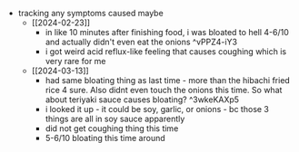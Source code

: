   * tracking any symptoms caused maybe
    * [[2024-02-23]]
      * in like 10 minutes after finishing food, i was bloated to hell 4-6/10 and actually didn't even eat the onions  ^vPPZ4-iY3
      * i got weird acid reflux-like feeling that causes coughing which is very rare for me
    * [[2024-03-13]]
      * had same bloating thing as last time - more than the hibachi fried rice 4 sure. Also didnt even touch the onions this time. So what about teriyaki sauce causes bloating? ^3wkeKAXp5
      * i looked it up - it could be soy, garlic, or onions - bc those 3 things are all in soy sauce apparently
      * did not get coughing thing this time
      * 5-6/10 bloating this time around
